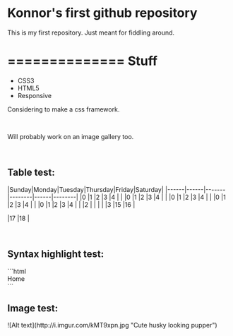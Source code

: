 # Konnor's first github repository

This is my first repository. Just meant for fiddling around.

==============
Stuff
==============
<ul>
<li>CSS3</li>
<li>HTML5</li>
<li>Responsive</li>
</ul>

Considering to make a css framework.

<br>

Will probably work on an image gallery too.
<br>



<br>
<h2>Table test:</h2>
|Sunday|Monday|Tuesday|Thursday|Friday|Saturday|
|------|------|-------|--------|------|--------|
|0     |1     |2      |3       |4     |	       |
|0     |1     |2      |3       |4     |	       |
|0     |1     |2      |3       |4     |	       |
|0     |1     |2      |3       |4     |	       |
|0     |1     |2      |3       |4     |	       |
	      |2      |
|      |      |       |3       |15    |16      |

|17    |18    |

<br>
<h2>Syntax highlight test:</h2>
```html
<div class="nav-bar red">Home</div>
```


<br>
<h2>Image test:</h2>
![Alt text](http://i.imgur.com/kMT9xpn.jpg "Cute husky looking pupper")